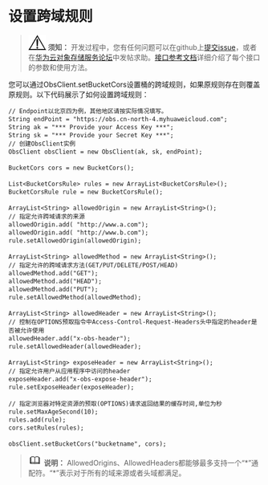 # 设置跨域规则<a name="obs_21_1402"></a>

>![](public_sys-resources/icon-notice.gif) **须知：** 
>开发过程中，您有任何问题可以在github上[提交issue](https://github.com/huaweicloud/huaweicloud-sdk-java-obs/issues)，或者在[华为云对象存储服务论坛](https://bbs.huaweicloud.com/forum/forum-620-1.html)中发帖求助。[接口参考文档](https://obssdk.obs.cn-north-1.myhuaweicloud.com/apidoc/cn/java/index.html)详细介绍了每个接口的参数和使用方法。

您可以通过ObsClient.setBucketCors设置桶的跨域规则，如果原规则存在则覆盖原规则。以下代码展示了如何设置跨域规则：

```
// Endpoint以北京四为例，其他地区请按实际情况填写。
String endPoint = "https://obs.cn-north-4.myhuaweicloud.com";
String ak = "*** Provide your Access Key ***";
String sk = "*** Provide your Secret Key ***";
// 创建ObsClient实例
ObsClient obsClient = new ObsClient(ak, sk, endPoint);

BucketCors cors = new BucketCors();

List<BucketCorsRule> rules = new ArrayList<BucketCorsRule>();
BucketCorsRule rule = new BucketCorsRule();

ArrayList<String> allowedOrigin = new ArrayList<String>();
// 指定允许跨域请求的来源
allowedOrigin.add( "http://www.a.com"); 
allowedOrigin.add( "http://www.b.com"); 
rule.setAllowedOrigin(allowedOrigin);

ArrayList<String> allowedMethod = new ArrayList<String>();
// 指定允许的跨域请求方法(GET/PUT/DELETE/POST/HEAD)
allowedMethod.add("GET");   
allowedMethod.add("HEAD");
allowedMethod.add("PUT");   
rule.setAllowedMethod(allowedMethod);

ArrayList<String> allowedHeader = new ArrayList<String>();
// 控制在OPTIONS预取指令中Access-Control-Request-Headers头中指定的header是否被允许使用
allowedHeader.add("x-obs-header"); 
rule.setAllowedHeader(allowedHeader);

ArrayList<String> exposeHeader = new ArrayList<String>();
// 指定允许用户从应用程序中访问的header
exposeHeader.add("x-obs-expose-header");
rule.setExposeHeader(exposeHeader);

// 指定浏览器对特定资源的预取(OPTIONS)请求返回结果的缓存时间,单位为秒
rule.setMaxAgeSecond(10);
rules.add(rule);
cors.setRules(rules);

obsClient.setBucketCors("bucketname", cors);
```

>![](public_sys-resources/icon-note.gif) **说明：** 
>AllowedOrigins、AllowedHeaders都能够最多支持一个“\*”通配符。“\*”表示对于所有的域来源或者头域都满足。

